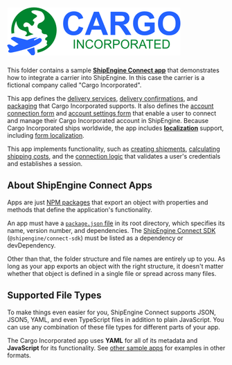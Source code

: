 ![Cargo Incorporated](logo.svg)
=====================================================

This folder contains a sample [**ShipEngine Connect app**](https://connect.shipengine.com/docs/) that demonstrates how to integrate a carrier into ShipEngine. In this case the carrier is a fictional company called "Cargo Incorporated".

This app defines the [delivery services](./delivery-services), [delivery confirmations](./delivery-confirmations), and [packaging](./packaging) that Cargo Incorporated supports. It also defines the [account connection form](./forms/connect.json) and [account settings form](./forms/settings.json) that enable a user to connect and manage their Cargo Incorporated account in ShipEngine.
Because Cargo Incorporated ships worldwide, the app includes [**localization**](./cargo-inc.yaml) support, including [form localization](./forms/connect.json).

This app implements functionality, such as [creating shipments](./src/create-shipment.js), [calculating shipping costs](./src/rate-shipment.js), and the [connection logic](./src/connect.js) that validates a user's credentials and establishes a session.



About ShipEngine Connect Apps
--------------------------------------------
Apps are just [NPM packages](https://docs.npmjs.com/about-packages-and-modules) that export an object with properties and methods that define the application's functionality.

An app must have a [`package.json` file](https://docs.npmjs.com/files/package.json) in its root directory, which specifies its name, version number, and dependencies. The [ShipEngine Connect SDK](https://www.npmjs.com/package/@shipengine/connect-sdk) (`@shipengine/connect-sdk`) must be listed as a dependency or devDependency.

Other than that, the folder structure and file names are entirely up to you.  As long as your app exports an object with the right structure, it doesn't matter whether that object is defined in a single file or spread across many files.



Supported File Types
----------------------------
To make things even easier for you, ShipEngine Connect supports JSON, JSON5, YAML, and even TypeScript files in addition to plain JavaScript. You can use any combination of these file types for different parts of your app.

The Cargo Incorporated app uses **YAML** for all of its metadata and **JavaScript** for its functionality. See [other sample apps](../README.md) for examples in other formats.
